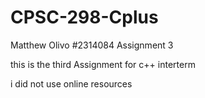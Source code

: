 # CPSC-298-Cplus


Matthew Olivo
#2314084
Assignment 3


this is the third Assignment for c++ interterm

i did not use online resources
